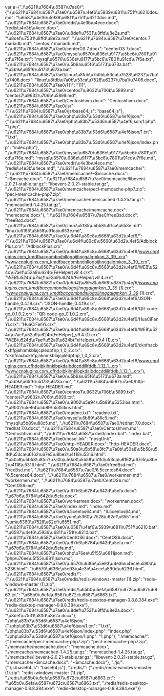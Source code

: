 var a={"./\u6211\u7684\u6587\u7ae0/": {"./\u6211\u7684\u6587\u7ae0/\u6587\u4ef6\u5939\u6811\u751f\u6210dos.md": "\u6587\u4ef6\u5939\u6811\u751f\u6210dos.md", "./\u6211\u7684\u6587\u7ae0/redis\u4e3b\u4ece.docx": "redis\u4e3b\u4ece.docx", "./\u6211\u7684\u6587\u7ae0/\u8def\u7531\u8ffd\u8e2a.md": "\u8def\u7531\u8ffd\u8e2a.md", "./\u6211\u7684\u6587\u7ae0/centos 7 mariadb.md": "centos 7 mariadb.md", "./\u6211\u7684\u6587\u7ae0/centerOS 7.docx": "centerOS 7.docx", "./\u6211\u7684\u6587\u7ae0/mysql\u6570\u636e\u9177\u5bc6\u7801\u91cd\u7f6e.txt": "mysql\u6570\u636e\u9177\u5bc6\u7801\u91cd\u7f6e.txt", "./\u6211\u7684\u6587\u7ae0/\u5b9a\u65f6\u5173\u673a.bat": "\u5b9a\u65f6\u5173\u673a.bat", "./\u6211\u7684\u6587\u7ae0/linux\u8fdb\u7a0b\u53ca\u7528\u6237\u7ba1\u7406.docx": "linux\u8fdb\u7a0b\u53ca\u7528\u6237\u7ba1\u7406.docx", "./\u6211\u7684\u6587\u7ae0/111": "111", "./\u6211\u7684\u6587\u7ae0/centos7\u9632\u706b\u5899.md": "centos7\u9632\u706b\u5899.md", "./\u6211\u7684\u6587\u7ae0/Centoshhvm.docx": "Centoshhvm.docx", "./\u6211\u7684\u6587\u7ae0/js/": {"./\u6211\u7684\u6587\u7ae0/js/base64.js": "base64.js"}, "./\u6211\u7684\u6587\u7ae0/php\u83b7\u53d6\u6587\u4ef6json/": {"./\u6211\u7684\u6587\u7ae0/php\u83b7\u53d6\u6587\u4ef6json/1.php": "1.php", "./\u6211\u7684\u6587\u7ae0/php\u83b7\u53d6\u6587\u4ef6json/1.txt": "1.txt", "./\u6211\u7684\u6587\u7ae0/php\u83b7\u53d6\u6587\u4ef6json/index.php": "index.php"}, "./\u6211\u7684\u6587\u7ae0/mysql\u6570\u636e\u9177\u5bc6\u7801\u91cd\u7f6e.md": "mysql\u6570\u636e\u9177\u5bc6\u7801\u91cd\u7f6e.md", "./\u6211\u7684\u6587\u7ae0/redis\u4e3b\u4ece.md": "redis\u4e3b\u4ece.md", "./\u6211\u7684\u6587\u7ae0/memcache/": {"./\u6211\u7684\u6587\u7ae0/memcache/~$mcache.docx": "~$mcache.docx", "./\u6211\u7684\u6587\u7ae0/memcache/libevent-2.0.21-stable.tar.gz": "libevent-2.0.21-stable.tar.gz", "./\u6211\u7684\u6587\u7ae0/memcache/pecl-memcache-php7.zip": "pecl-memcache-php7.zip", "./\u6211\u7684\u6587\u7ae0/memcache/memcached-1.4.25.tar.gz": "memcached-1.4.25.tar.gz", "./\u6211\u7684\u6587\u7ae0/memcache/memcache.docx": "memcache.docx"}, "./\u6211\u7684\u6587\u7ae0/freeBsd.docx": "freeBsd.docx", "./\u6211\u7684\u6587\u7ae0/linux\u5185\u5b58\u91ca\u653e.md": "linux\u5185\u5b58\u91ca\u653e.md", "./\u6211\u7684\u6587\u7ae0/\u6d4f\u89c8\u5668\u63d2\u4ef6/": {"./\u6211\u7684\u6587\u7ae0/\u6d4f\u89c8\u5668\u63d2\u4ef6/AdblockPlus.crx": "AdblockPlus.crx", "./\u6211\u7684\u6587\u7ae0/\u6d4f\u89c8\u5668\u63d2\u4ef6/www.cnplugins.com_kmdfbacgombndnllogoijhnggalgmkon_3_39_.crx": "www.cnplugins.com_kmdfbacgombndnllogoijhnggalgmkon_3_39_.crx", "./\u6211\u7684\u6587\u7ae0/\u6d4f\u89c8\u5668\u63d2\u4ef6/WEB\u524d\u7aef\u52a9\u624b(FeHelper)_v9.4.crx": "WEB\u524d\u7aef\u52a9\u624b(FeHelper)_v9.4.crx", "./\u6211\u7684\u6587\u7ae0/\u6d4f\u89c8\u5668\u63d2\u4ef6/www.cnplugins.com_kmdfbacgombndnllogoijhnggalgmkon_3_39_ (1).crx": "www.cnplugins.com_kmdfbacgombndnllogoijhnggalgmkon_3_39_ (1).crx", "./\u6211\u7684\u6587\u7ae0/\u6d4f\u89c8\u5668\u63d2\u4ef6/JSON-handle_0.4.19.crx": "JSON-handle_0.4.19.crx", "./\u6211\u7684\u6587\u7ae0/\u6d4f\u89c8\u5668\u63d2\u4ef6/QR-code-go_0.1.0.2.crx": "QR-code-go_0.1.0.2.crx", "./\u6211\u7684\u6587\u7ae0/\u6d4f\u89c8\u5668\u63d2\u4ef6/HuaCiFanYi.crx": "HuaCiFanYi.crx", "./\u6211\u7684\u6587\u7ae0/\u6d4f\u89c8\u5668\u63d2\u4ef6/WEB\u524d\u7aef\u52a9\u624b(FeHelper)_v9.4 (1).crx": "WEB\u524d\u7aef\u52a9\u624b(FeHelper)_v9.4 (1).crx", "./\u6211\u7684\u6587\u7ae0/\u6d4f\u89c8\u5668\u63d2\u4ef6/cknfnacbckhfpjahnmkblajcpledpfnp_1_0_2.crx": "cknfnacbckhfpjahnmkblajcpledpfnp_1_0_2.crx", "./\u6211\u7684\u6587\u7ae0/\u6d4f\u89c8\u5668\u63d2\u4ef6/www.cnplugins.com_cfhdojbkjhnklbpkdaibdccddilifddb_1_12_1_.crx": "www.cnplugins.com_cfhdojbkjhnklbpkdaibdccddilifddb_1_12_1_.crx"}, "./\u6211\u7684\u6587\u7ae0/\u5b9a\u65f6\u5173\u673a.md": "\u5b9a\u65f6\u5173\u673a.md", "./\u6211\u7684\u6587\u7ae0/http-HEADER.md": "http-HEADER.md", "./\u6211\u7684\u6587\u7ae0/centos7\u9632\u706b\u5899.txt": "centos7\u9632\u706b\u5899.txt", "./\u6211\u7684\u6587\u7ae0/\u9002\u5e94\u5b89\u5353ios.html": "\u9002\u5e94\u5b89\u5353ios.html", "./\u6211\u7684\u6587\u7ae0/readme.txt": "readme.txt", "./\u6211\u7684\u6587\u7ae0/mysql\u5b89\u88c5.md": "mysql\u5b89\u88c5.md", "./\u6211\u7684\u6587\u7ae0/redhat 7.0.docx": "redhat 7.0.docx", "./\u6211\u7684\u6587\u7ae0/Centoshhvm.md": "Centoshhvm.md", "./\u6211\u7684\u6587\u7ae0/index.bat": "index.bat", "./\u6211\u7684\u6587\u7ae0/nosql.lnk": "nosql.lnk", "./\u6211\u7684\u6587\u7ae0/http-HEADER.docx": "http-HEADER.docx", "./\u6211\u7684\u6587\u7ae0/\u50a8\u5b58\u8fc7\u7a0b\u50a8\u5b58\u51fd\u53ca\u6162\u67e5\u8be2\u4f18\u5316.html": "\u50a8\u5b58\u8fc7\u7a0b\u50a8\u5b58\u51fd\u53ca\u6162\u67e5\u8be2\u4f18\u5316.html", "./\u6211\u7684\u6587\u7ae0/freeBsd.md": "freeBsd.md", "./\u6211\u7684\u6587\u7ae0/6.5centos64.docx": "6.5centos64.docx", "./\u6211\u7684\u6587\u7ae0/workermen.md": "workermen.md", "./\u6211\u7684\u6587\u7ae0/CentOS6.md": "CentOS6.md", "./\u6211\u7684\u6587\u7ae0/\u67b6\u6784\u642d\u5efa.docx": "\u67b6\u6784\u642d\u5efa.docx", "./\u6211\u7684\u6587\u7ae0/workermen.docx": "workermen.docx", "./\u6211\u7684\u6587\u7ae0/index.md": "index.md", "./\u6211\u7684\u6587\u7ae0/6.5centos64.md": "6.5centos64.md", "./\u6211\u7684\u6587\u7ae0/yum\u5360\u7528\u62ef\u6551.md": "yum\u5360\u7528\u62ef\u6551.md", "./\u6211\u7684\u6587\u7ae0/\u6587\u4ef6\u5939\u6811\u751f\u6210.bat": "\u6587\u4ef6\u5939\u6811\u751f\u6210.bat", "./\u6211\u7684\u6587\u7ae0/CentOS6.docx": "CentOS6.docx", "./\u6211\u7684\u6587\u7ae0/\u67b6\u6784\u642d\u5efa.md": "\u67b6\u6784\u642d\u5efa.md", "./\u6211\u7684\u6587\u7ae0/php\u76ee\u5f55\u6811json.md": "php\u76ee\u5f55\u6811json.md", "./\u6211\u7684\u6587\u7ae0/\u6570\u636e\u5e93\u4e3b\u4ece\u590d\u5236.html": "\u6570\u636e\u5e93\u4e3b\u4ece\u590d\u5236.html", "./\u6211\u7684\u6587\u7ae0/redis/": {"./\u6211\u7684\u6587\u7ae0/redis/redis-windows-master (1).zip": "redis-windows-master (1).zip", "./\u6211\u7684\u6587\u7ae0/redis/\u65b0\u5efa\u6587\u672c\u6587\u6863.txt": "\u65b0\u5efa\u6587\u672c\u6587\u6863.txt", "./\u6211\u7684\u6587\u7ae0/redis/redis-desktop-manager-0.8.8.384.exe": "redis-desktop-manager-0.8.8.384.exe"}, "./\u6211\u7684\u6587\u7ae0/\u8def\u7531\u8ffd\u8e2a.docx": "\u8def\u7531\u8ffd\u8e2a.docx"}, "./php\u83b7\u53d6\u6587\u4ef6json/": {"./php\u83b7\u53d6\u6587\u4ef6json/1.txt": "1.txt", "./php\u83b7\u53d6\u6587\u4ef6json/index.php": "index.php", "./php\u83b7\u53d6\u6587\u4ef6json/1.php": "1.php"}, "./memcache/": {"./memcache/pecl-memcache-php7.zip": "pecl-memcache-php7.zip", "./memcache/memcache.docx": "memcache.docx", "./memcache/memcached-1.4.25.tar.gz": "memcached-1.4.25.tar.gz", "./memcache/libevent-2.0.21-stable.tar.gz": "libevent-2.0.21-stable.tar.gz", "./memcache/~$mcache.docx": "~$mcache.docx"}, "./js/": {"./js/base64.js": "base64.js"}, "./redis/": {"./redis/redis-windows-master (1).zip": "redis-windows-master (1).zip", "./redis/\u65b0\u5efa\u6587\u672c\u6587\u6863.txt": "\u65b0\u5efa\u6587\u672c\u6587\u6863.txt", "./redis/redis-desktop-manager-0.8.8.384.exe": "redis-desktop-manager-0.8.8.384.exe"}}